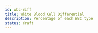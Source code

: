 ```yaml
---
id: wbc-diff
title: White Blood Cell Differential
description: Percentage of each WBC type
status: draft
---
```


